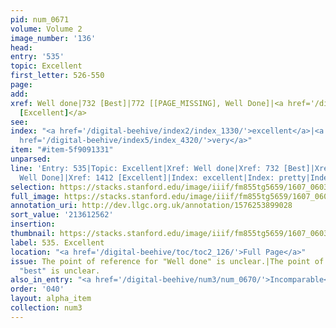 ```yaml
---
pid: num_0671
volume: Volume 2
image_number: '136'
head:
entry: '535'
topic: Excellent
first_letter: 526-550
page:
add:
xref: Well done|732 [Best]|772 [[PAGE_MISSING], Well Done]|<a href='/digital-beehive/num6/num_2037/'>1412
  [Excellent]</a>
see:
index: "<a href='/digital-beehive/index2/index_1330/'>excellent</a>|<a href='/digital-beehive/index4/index_3145/'>pretty</a>|<a
  href='/digital-beehive/index5/index_4320/'>very</a>"
item: "#item-5f9091331"
unparsed:
line: 'Entry: 535|Topic: Excellent|Xref: Well done|Xref: 732 [Best]|Xref: 772 [[PAGE_MISSING],
  Well Done]|Xref: 1412 [Excellent]|Index: excellent|Index: pretty|Index: very|#item-5f9091331'
selection: https://stacks.stanford.edu/image/iiif/fm855tg5659/1607_0603/903,2562,2826,404/full/0/default.jpg
full_image: https://stacks.stanford.edu/image/iiif/fm855tg5659/1607_0603/full/full/0/default.jpg
annotation_uri: http://dev.llgc.org.uk/annotation/1576253899028
sort_value: '213612562'
insertion:
thumbnail: https://stacks.stanford.edu/image/iiif/fm855tg5659/1607_0603/903,2562,600,180/250,/0/default.jpg
label: 535. Excellent
location: "<a href='/digital-beehive/toc/toc2_126/'>Full Page</a>"
issue: The point of reference for "Well done" is unclear.|The point of reference for
  "best" is unclear.
also_in_entry: "<a href='/digital-beehive/num3/num_0670/'>Incomparable</a>"
order: '040'
layout: alpha_item
collection: num3
---
```

